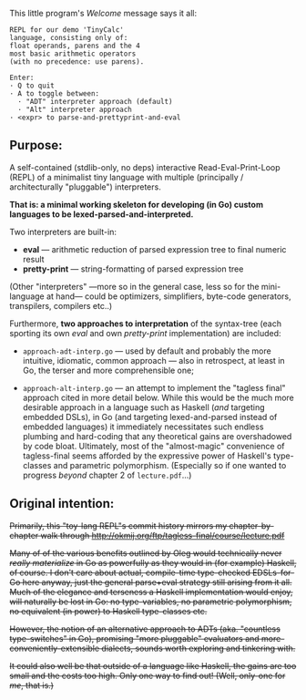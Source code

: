 This little program's *Welcome* message says it all:

    REPL for our demo 'TinyCalc'
    language, consisting only of:
    float operands, parens and the 4
    most basic arithmetic operators
    (with no precedence: use parens).

    Enter:
    · Q to quit
    · A to toggle between:
      · "ADT" interpreter approach (default)
      · "Alt" interpreter approach
    · <expr> to parse-and-prettyprint-and-eval

## Purpose:

A self-contained (stdlib-only, no deps) interactive
Read-Eval-Print-Loop (REPL) of a minimalist tiny language
with multiple (principally / architecturally "pluggable")
interpreters.

**That is: a minimal working skeleton for developing
(in Go) custom languages to be lexed-parsed-and-interpreted.**

Two interpreters are built-in:

- **eval** — arithmetic reduction of parsed expression tree to final numeric result
- **pretty-print** — string-formatting of parsed expression tree

(Other "interpreters" —more so in the general case,
less so for the mini-language at hand— could be
optimizers, simplifiers, byte-code generators,
transpilers, compilers etc..)

Furthermore, **two approaches to interpretation** of the
syntax-tree (each sporting its own *eval* and own
*pretty-print* implementation) are included:

- `approach-adt-interp.go` — used by default and
probably the more intuitive, idiomatic, common
approach — also in retrospect, at least in Go,
the terser and more comprehensible one;

- `approach-alt-interp.go` — an attempt to
implement the "tagless final" approach cited
in more detail below. While this would be
the much more desirable approach in a language
such as Haskell (*and* targeting embedded DSLs),
in Go (and targeting lexed-and-parsed instead of
embedded languages) it immediately necessitates
such endless plumbing and hard-coding that any
theoretical gains are overshadowed by code bloat.
Ultimately, most of the "almost-magic" convenience
of tagless-final seems afforded by the expressive power
of Haskell's type-classes and parametric polymorphism.
(Especially so if one wanted to progress
*beyond* chapter 2 of `lecture.pdf`...)


## Original intention:

~~Primarily, this "toy-lang REPL"s commit history
mirrors my chapter-by-chapter walk through
http://okmij.org/ftp/tagless-final/course/lecture.pdf~~

~~Many of of the various benefits outlined by Oleg
would technically never *really materialize* in Go
as powerfully as they would in (for example) Haskell,
of course. I don't care about actual, compile-time
type-checked EDSLs-for-Go here anyway, just the
general parse+eval strategy still arising from it all.
Much of the elegance and terseness a Haskell
implementation would enjoy, will naturally be lost
in Go: no type-variables, no parametric polymorphism,
no equivalent (in power) to Haskell type-classes etc.~~

~~However, the notion of an alternative approach
to ADTs (aka. "countless type-switches" in Go),
promising "more pluggable" evaluators and
more-conveniently-extensible dialects, sounds
worth exploring and tinkering with.~~

~~It could also well be that outside of a language
like Haskell, the gains are too small and the costs
too high. Only one way to find out! (Well, only-one
for *me*, that is.)~~
